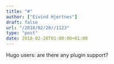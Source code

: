 ```yaml
---
title: "#"
author: ["Eivind Hjertnes"]
draft: false
url: "/2018/02/20//1123"
type: "post"
date: 2018-02-20T01:00:00+01:00
---
```


Hugo users: are there any plugin support?
